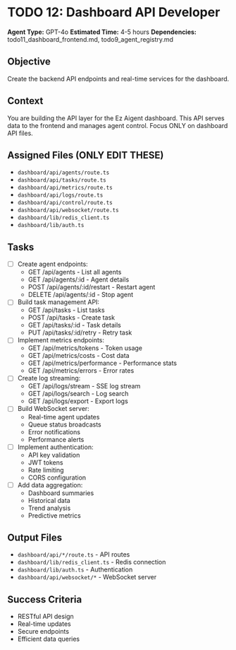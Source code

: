 # TODO 12: Dashboard API Developer
**Agent Type:** GPT-4o
**Estimated Time:** 4-5 hours
**Dependencies:** todo11_dashboard_frontend.md, todo9_agent_registry.md

## Objective
Create the backend API endpoints and real-time services for the dashboard.

## Context
You are building the API layer for the Ez Aigent dashboard. This API serves data to the frontend and manages agent control. Focus ONLY on dashboard API files.

## Assigned Files (ONLY EDIT THESE)
- `dashboard/api/agents/route.ts`
- `dashboard/api/tasks/route.ts`
- `dashboard/api/metrics/route.ts`
- `dashboard/api/logs/route.ts`
- `dashboard/api/control/route.ts`
- `dashboard/api/websocket/route.ts`
- `dashboard/lib/redis_client.ts`
- `dashboard/lib/auth.ts`

## Tasks
- [ ] Create agent endpoints:
  - GET /api/agents - List all agents
  - GET /api/agents/:id - Agent details
  - POST /api/agents/:id/restart - Restart agent
  - DELETE /api/agents/:id - Stop agent
- [ ] Build task management API:
  - GET /api/tasks - List tasks
  - POST /api/tasks - Create task
  - GET /api/tasks/:id - Task details
  - PUT /api/tasks/:id/retry - Retry task
- [ ] Implement metrics endpoints:
  - GET /api/metrics/tokens - Token usage
  - GET /api/metrics/costs - Cost data
  - GET /api/metrics/performance - Performance stats
  - GET /api/metrics/errors - Error rates
- [ ] Create log streaming:
  - GET /api/logs/stream - SSE log stream
  - GET /api/logs/search - Log search
  - GET /api/logs/export - Export logs
- [ ] Build WebSocket server:
  - Real-time agent updates
  - Queue status broadcasts
  - Error notifications
  - Performance alerts
- [ ] Implement authentication:
  - API key validation
  - JWT tokens
  - Rate limiting
  - CORS configuration
- [ ] Add data aggregation:
  - Dashboard summaries
  - Historical data
  - Trend analysis
  - Predictive metrics

## Output Files
- `dashboard/api/*/route.ts` - API routes
- `dashboard/lib/redis_client.ts` - Redis connection
- `dashboard/lib/auth.ts` - Authentication
- `dashboard/api/websocket/*` - WebSocket server

## Success Criteria
- RESTful API design
- Real-time updates
- Secure endpoints
- Efficient data queries